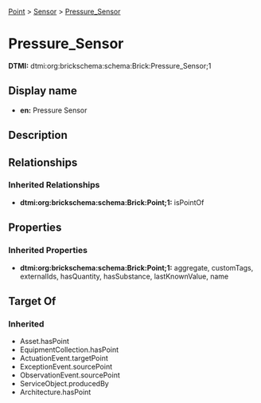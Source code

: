 [Point](../../Point.md) > [Sensor](../Sensor.md) > [Pressure_Sensor](.)
# Pressure_Sensor
**DTMI:** dtmi:org:brickschema:schema:Brick:Pressure_Sensor;1
## Display name
- **en:** Pressure Sensor
## Description
## Relationships
### Inherited Relationships
* **dtmi:org:brickschema:schema:Brick:Point;1:** isPointOf
## Properties
### Inherited Properties
* **dtmi:org:brickschema:schema:Brick:Point;1:** aggregate, customTags, externalIds, hasQuantity, hasSubstance, lastKnownValue, name
## Target Of
### Inherited
* Asset.hasPoint
* EquipmentCollection.hasPoint
* ActuationEvent.targetPoint
* ExceptionEvent.sourcePoint
* ObservationEvent.sourcePoint
* ServiceObject.producedBy
* Architecture.hasPoint
